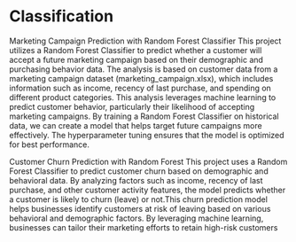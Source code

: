 # Classification

Marketing Campaign Prediction with Random Forest Classifier
This project utilizes a Random Forest Classifier to predict whether a customer will accept a future marketing campaign based on their demographic and purchasing behavior data. The analysis is based on customer data from a marketing campaign dataset (marketing_campaign.xlsx), which includes information such as income, recency of last purchase, and spending on different product categories. This analysis leverages machine learning to predict customer behavior, particularly their likelihood of accepting marketing campaigns. By training a Random Forest Classifier on historical data, we can create a model that helps target future campaigns more effectively. The hyperparameter tuning ensures that the model is optimized for best performance.

Customer Churn Prediction with Random Forest
This project uses a Random Forest Classifier to predict customer churn based on demographic and behavioral data. By analyzing factors such as income, recency of last purchase, and other customer activity features, the model predicts whether a customer is likely to churn (leave) or not.This churn prediction model helps businesses identify customers at risk of leaving based on various behavioral and demographic factors. By leveraging machine learning, businesses can tailor their marketing efforts to retain high-risk customers

